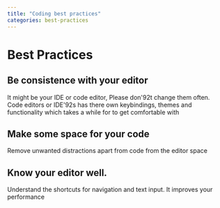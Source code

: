 ```yaml
---
title: "Coding best practices"
categories: best-practices
---
```


# Best Practices

## Be consistence with your editor

It might be your IDE or code editor, Please don\'92t change them often. Code editors or IDE\'92s has there own keybindings, themes and functionality which takes a while for to get comfortable with

## Make some space for your code

Remove unwanted distractions apart from code from the editor space

## Know your editor well.

Understand the shortcuts for navigation and text input. It improves your performance
